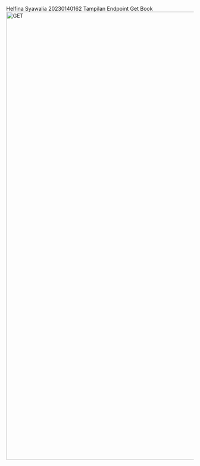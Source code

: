 Helfina Syawalia
20230140162
Tampilan Endpoint Get Book
<img width="1920" height="1200" alt="GET" src="https://github.com/user-attachments/assets/417f19c0-f283-45f5-aad3-932258cf0a99" />
